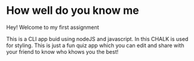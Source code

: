 # How well do you know me

Hey! Welcome to my first assignment

This is a CLI app buid using nodeJS and javascript. In this CHALK is used for styling. This is just a fun quiz app which you can edit and share with your friend to know who khows you the best!